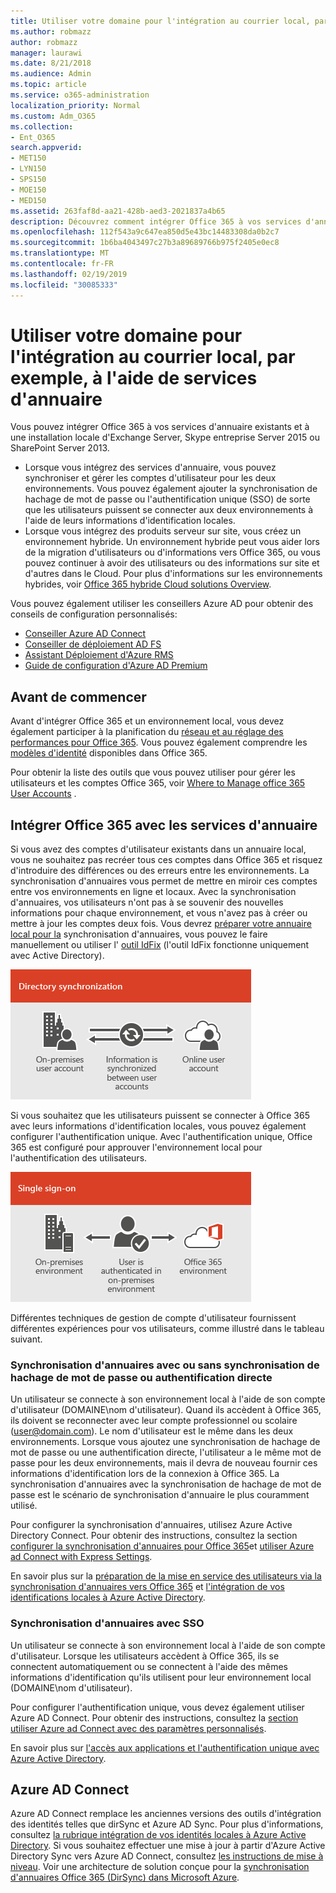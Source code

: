 ```yaml
---
title: Utiliser votre domaine pour l'intégration au courrier local, par exemple, à l'aide de services d'annuaire
ms.author: robmazz
author: robmazz
manager: laurawi
ms.date: 8/21/2018
ms.audience: Admin
ms.topic: article
ms.service: o365-administration
localization_priority: Normal
ms.custom: Adm_O365
ms.collection:
- Ent_O365
search.appverid:
- MET150
- LYN150
- SPS150
- MOE150
- MED150
ms.assetid: 263faf8d-aa21-428b-aed3-2021837a4b65
description: Découvrez comment intégrer Office 365 à vos services d'annuaire existants.
ms.openlocfilehash: 112f543a9c647ea850d5e43bc14483308da0b2c7
ms.sourcegitcommit: 1b6ba4043497c27b3a89689766b975f2405e0ec8
ms.translationtype: MT
ms.contentlocale: fr-FR
ms.lasthandoff: 02/19/2019
ms.locfileid: "30085333"
---
```

# <a name="office-365-integration-with-on-premises-environments"></a>Utiliser votre domaine pour l'intégration au courrier local, par exemple, à l'aide de services d'annuaire

Vous pouvez intégrer Office 365 à vos services d'annuaire existants et à une installation locale d'Exchange Server, Skype entreprise Server 2015 ou SharePoint Server 2013.
  
 - Lorsque vous intégrez des services d'annuaire, vous pouvez synchroniser et gérer les comptes d'utilisateur pour les deux environnements. Vous pouvez également ajouter la synchronisation de hachage de mot de passe ou l'authentification unique (SSO) de sorte que les utilisateurs puissent se connecter aux deux environnements à l'aide de leurs informations d'identification locales.
 - Lorsque vous intégrez des produits serveur sur site, vous créez un environnement hybride. Un environnement hybride peut vous aider lors de la migration d'utilisateurs ou d'informations vers Office 365, ou vous pouvez continuer à avoir des utilisateurs ou des informations sur site et d'autres dans le Cloud. Pour plus d'informations sur les environnements hybrides, voir [Office 365 hybride Cloud solutions Overview](https://support.office.com/article/59616fab-acdb-40e9-b414-cf0c965c80b7).

Vous pouvez également utiliser les conseillers Azure AD pour obtenir des conseils de configuration personnalisés:
- [Conseiller Azure AD Connect](https://aka.ms/aadconnectpwsync)
- [Conseiller de déploiement AD FS](https://aka.ms/adfsguidance)
- [Assistant Déploiement d'Azure RMS](https://aka.ms/azuremsguidance)
- [Guide de configuration d'Azure AD Premium](https://aka.ms/aadpguidance)
   
## <a name="before-you-begin"></a>Avant de commencer
Avant d'intégrer Office 365 et un environnement local, vous devez également participer à la planification du [réseau et au réglage des performances pour Office 365](network-planning-and-performance.md). Vous pouvez également comprendre les [modèles d'identité](about-office-365-identity.md) disponibles dans Office 365. 

Pour obtenir la liste des outils que vous pouvez utiliser pour gérer les utilisateurs et les comptes Office 365, voir [Where to Manage office 365 User Accounts](manage-office-365-accounts.md) . 
  
## <a name="integrate-office-365-with-directory-services"></a>Intégrer Office 365 avec les services d'annuaire
Si vous avez des comptes d'utilisateur existants dans un annuaire local, vous ne souhaitez pas recréer tous ces comptes dans Office 365 et risquez d'introduire des différences ou des erreurs entre les environnements. La synchronisation d'annuaires vous permet de mettre en miroir ces comptes entre vos environnements en ligne et locaux. Avec la synchronisation d'annuaires, vos utilisateurs n'ont pas à se souvenir des nouvelles informations pour chaque environnement, et vous n'avez pas à créer ou mettre à jour les comptes deux fois. Vous devrez [préparer votre annuaire local pour la](prepare-for-directory-synchronization.md) synchronisation d'annuaires, vous pouvez le faire manuellement ou utiliser l' [outil IdFix](install-and-run-idfix.md) (l'outil IdFix fonctionne uniquement avec Active Directory). 
  
![Utiliser la synchronisation d'annuaires pour maintenir la synchronisation des informations sur les comptes d'utilisateur en ligne et en ligne](media/a64af0d0-9be6-46b1-8727-277e683abf5e.png)
  
Si vous souhaitez que les utilisateurs puissent se connecter à Office 365 avec leurs informations d'identification locales, vous pouvez également configurer l'authentification unique. Avec l'authentification unique, Office 365 est configuré pour approuver l'environnement local pour l'authentification des utilisateurs.
  
![Avec l'authentification unique, le même compte est disponible dans les environnements locaux et en ligne.](media/d76235f2-8a53-405e-b8ef-dfa4cfc208b8.png)
  
Différentes techniques de gestion de compte d'utilisateur fournissent différentes expériences pour vos utilisateurs, comme illustré dans le tableau suivant.
 
### <a name="directory-synchronization-with-or-without-password-hash-synchronization-or-pass-through-authentication"></a>**Synchronisation d'annuaires avec ou sans synchronisation de hachage de mot de passe ou authentification directe**
Un utilisateur se connecte à son environnement local à l'aide de son compte d'utilisateur (DOMAINE\nom d'utilisateur). Quand ils accèdent à Office 365, ils doivent se reconnecter avec leur compte professionnel ou scolaire (user@domain.com). Le nom d'utilisateur est le même dans les deux environnements. Lorsque vous ajoutez une synchronisation de hachage de mot de passe ou une authentification directe, l'utilisateur a le même mot de passe pour les deux environnements, mais il devra de nouveau fournir ces informations d'identification lors de la connexion à Office 365. La synchronisation d'annuaires avec la synchronisation de hachage de mot de passe est le scénario de synchronisation d'annuaire le plus couramment utilisé.

Pour configurer la synchronisation d'annuaires, utilisez Azure Active Directory Connect. Pour obtenir des instructions, consultez la section [configurer la synchronisation d'annuaires pour Office 365](set-up-directory-synchronization.md)et [utiliser Azure ad Connect with Express Settings](https://go.microsoft.com/fwlink/p/?LinkId=698537).

En savoir plus sur la [préparation de la mise en service des utilisateurs via la synchronisation d'annuaires vers Office 365](prepare-for-directory-synchronization.md) et [l'intégration de vos identifications locales à Azure Active Directory](https://go.microsoft.com/fwlink/?LinkId=518101).

### <a name="directory-synchronization-with-sso"></a>**Synchronisation d'annuaires avec SSO**
Un utilisateur se connecte à son environnement local à l'aide de son compte d'utilisateur. Lorsque les utilisateurs accèdent à Office 365, ils se connectent automatiquement ou se connectent à l'aide des mêmes informations d'identification qu'ils utilisent pour leur environnement local (DOMAINE\nom d'utilisateur).

Pour configurer l'authentification unique, vous devez également utiliser Azure AD Connect. Pour obtenir des instructions, consultez la [section utiliser Azure ad Connect avec des paramètres personnalisés](https://go.microsoft.com/fwlink/p/?LinkID=698430).

En savoir plus sur [l'accès aux applications et l'authentification unique avec Azure Active Directory](https://go.microsoft.com/fwlink/p/?LinkId=698604).

## <a name="azure-ad-connect"></a>Azure AD Connect
Azure AD Connect remplace les anciennes versions des outils d'intégration des identités telles que dirSync et Azure AD Sync. Pour plus d'informations, consultez [la rubrique intégration de vos identités locales à Azure Active Directory](https://go.microsoft.com/fwlink/p/?LinkId=527969). Si vous souhaitez effectuer une mise à jour à partir d'Azure Active Directory Sync vers Azure AD Connect, consultez [les instructions de mise à niveau](https://go.microsoft.com/fwlink/p/?LinkId=733240). Voir une architecture de solution conçue pour la [synchronisation d'annuaires Office 365 (DirSync) dans Microsoft Azure](https://go.microsoft.com/fwlink/?LinkId=517887).